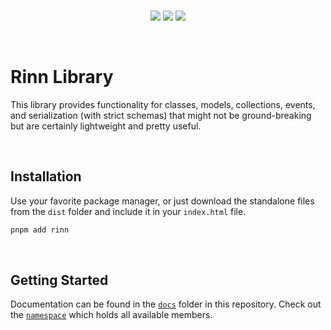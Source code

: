 <br/>

<p align="center">
	<img src="https://img.shields.io/npm/v/rinn?label=version&color=%2300a020&style=flat-square"/>
	<img src="https://img.shields.io/npm/dt/rinn?color=%23a000a0&style=flat-square"/>
	<img src="https://img.shields.io/bundlephobia/min/rinn/latest?color=%2300a0b0&style=flat-square"/>
</p>

<br/>

# Rinn Library

This library provides functionality for classes, models, collections, events, and serialization (with strict schemas) that might not be ground-breaking but are certainly lightweight and pretty useful.

<br/>

## Installation

Use your favorite package manager, or just download the standalone files from the `dist` folder and include it in your `index.html` file.

```sh
pnpm add rinn
```

<br/>

## Getting Started

Documentation can be found in the [`docs`](./docs) folder in this repository. Check out the [`namespace`](./docs/main.md) which holds all available members.
